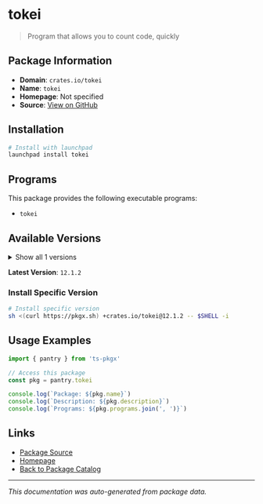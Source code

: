 # tokei

> Program that allows you to count code, quickly

## Package Information

- **Domain**: `crates.io/tokei`
- **Name**: `tokei`
- **Homepage**: Not specified
- **Source**: [View on GitHub](https://github.com/pkgxdev/pantry/tree/main/projects/crates.io/tokei/package.yml)

## Installation

```bash
# Install with launchpad
launchpad install tokei
```

## Programs

This package provides the following executable programs:

- `tokei`

## Available Versions

<details>
<summary>Show all 1 versions</summary>

- `12.1.2`

</details>

**Latest Version**: `12.1.2`

### Install Specific Version

```bash
# Install specific version
sh <(curl https://pkgx.sh) +crates.io/tokei@12.1.2 -- $SHELL -i
```

## Usage Examples

```typescript
import { pantry } from 'ts-pkgx'

// Access this package
const pkg = pantry.tokei

console.log(`Package: ${pkg.name}`)
console.log(`Description: ${pkg.description}`)
console.log(`Programs: ${pkg.programs.join(', ')}`)
```

## Links

- [Package Source](https://github.com/pkgxdev/pantry/tree/main/projects/crates.io/tokei/package.yml)
- [Homepage](#)
- [Back to Package Catalog](../package-catalog.md)

---

*This documentation was auto-generated from package data.*
